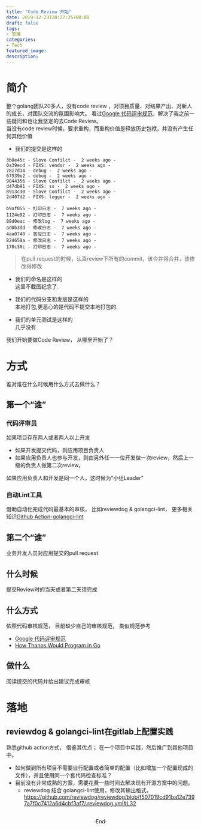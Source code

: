 ```yaml
---
title: "Code Review 开始"
date: 2019-12-23T20:27:25+08:00
draft: false
tags: 
- 管理
categories: 
- Tech 
featured_image: 
description: 
---
```

# 简介 
整个golang团队20多人，没有code review ，对项目质量、对结果产出、对新人的成长，对团队交流的氛围影响大。 看过[Google 代码评审规范](https://www.infoq.cn/article/QJi1Kqm4pH3UNAqNzl3l)，解决了我之前一些疑问和也让我坚定的去Code Review。  
当没有code review时候，要求重构，而重构价值是释放历史包袱，并没有产生任何其他价值  

- 我们的提交是这样的  

```golang
3b8e45c - Slove Confilct -  2 weeks ago -
0a39ecd - FIXS: vendor -  2 weeks ago -
7817d14 - debug -  2 weeks ago -
67539e2 - debug -  2 weeks ago -
9044356 - Slove Confilct -  2 weeks ago -
d47db91 - FIXS: ss -  2 weeks ago -
8913c30 - Slove Confilct -  2 weeks ago -
2d407d2 - FIXS: logger -  2 weeks ago -
```

``` golang
b9af055 - 打印日志 -  7 weeks ago - 
1124e92 - 打印日志 -  7 weeks ago - 
88d0eac - 修改log -  7 weeks ago - 
ad0b3dd - 修改日志 -  7 weeks ago - 
4aa0740 - 答应日志 -  7 weeks ago - 
824658a - 修改日志 -  7 weeks ago - 
178c30c - 打印日志 -  7 weeks ago - 
```
> 在pull request的时候，认真review下所有的commit，该合并得合并，该修改得修改

- 我们的命名是这样的  
  这里不截图纪念了. 

- 我们的代码分支和发版是这样的  
  本地打包,更恶心的是代码不提交本地打包的.  

- 我们的单元测试是这样的  
  几乎没有  

我们开始要做Code Review， 从哪里开始了？  
# 方式
谁对谁在什么时候用什么方式去做什么？

## 第一个“谁”

### 代码评审员
如果项目存在两人或者两人以上开发 

- 如果开发提交代码，则应用项目负责人  
- 如果应用负责人也参与开发，则由另外任一一位开发做一次review，然后上一级的负责人做第二次review。 

如果应用负责人和开发是同一个人，这时候为“小组Leader”   

### 自动Lint工具
借助自动化完成代码最基本的审核， 比如reviewdog & golangci-lint， 更多相关知识[Github Action-golangci-lint](https://github.com/reviewdog/action-golangci-lint)   



## 第二个“谁”
业务开发人员对应用提交的pull request 

## 什么时候
提交Review时的当天或者第二天须完成

## 什么方式
依照代码审核规范， 目前缺少自己的审核规范，
类似规范参考

- [Google 代码评审规范](https://www.infoq.cn/article/QJi1Kqm4pH3UNAqNzl3l)  
- [How Thanos Would Program in Go](https://www.bwplotka.dev/2020/how-thanos-would-program-in-go/)

## 做什么
阅读提交的代码并给出建议完成审核

# 落地

## reviewdog & golangci-lint在gitlab上配置实践
熟悉github action方式， 借鉴其优点； 在一个项目中实践，然后推广到其他项目中。

- 如何做到所有项目不需要自行配置或者简单的配置（比如增加一个配置现成的文件），并且使用同一个套代码检查标准？ 
- 目前没有非常成熟的方案，需要花费一些时间去解决现有开源方案中的问题。
    - reviewdog 结合 golangci-lint使用，修改其输出格式， https://github.com/reviewdog/reviewdog/blob/f507019cd91ba12e7397a7f0c7412a6d4cbf3af7/.reviewdog.yml#L32






<br>

<center>  ·End·  </center>

